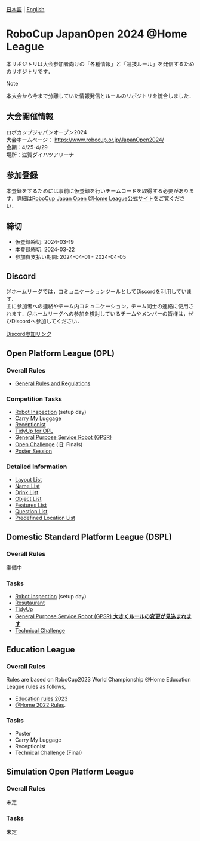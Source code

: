 [日本語](README.md) | [English](README_en.md)

# RoboCup JapanOpen 2024 @Home League

本リポジトリは大会参加者向けの「各種情報」と「競技ルール」を発信するためのリポジトリです．

> [!NOTE]  
> 本大会から今まで分離していた情報発信とルールのリポジトリを統合しました．


## 大会開催情報

ロボカップジャパンオープン2024  
大会ホームページ： https://www.robocup.or.jp/JapanOpen2024/  
会期：4/25-4/29  
場所：滋賀ダイハツアリーナ  

## 参加登録
本登録をするためには事前に仮登録を行いチームコードを取得する必要があります．詳細は[RoboCup Japan Open @Home League公式サイト](https://sites.google.com/site/robocuphomejapan/japanopen2024)をご覧ください．

## 締切
- 仮登録締切: 2024-03-19
- 本登録締切: 2024-03-22
- 参加費支払い期間: 2024-04-01 - 2024-04-05


## Discord

＠ホームリーグでは，コミュニケーションツールとしてDiscordを利用しています．  
主に参加者への連絡やチーム内コミュニケーション，チーム同士の連絡に使用されます．＠ホームリーグへの参加を検討しているチームやメンバーの皆様は，ぜひDiscordへ参加してください．

[Discord参加リンク](https://discord.gg/8gJYJqUVZA)


## Open Platform League (OPL)

### Overall Rules

- [General Rules and Regulations](rules/OPL/gr_ja.md)

### Competition Tasks

- [Robot Inspection](rules/OPL/ri_ja.md) (setup day)
- [Carry My Luggage](rules/OPL/cml_ja.md)
- [Receptionist](rules/OPL/rc_ja.md)
- [TidyUp for OPL](rules/OPL/tu_ja.md)
- [General Purpose Service Robot (GPSR)](rules/OPL/gpsr_ja.md)
- [Open Challenge](rules/OPL/oc_ja.md) (旧: Finals)
- [Poster Session](rules/OPL/ps_ja.md)

### Detailed Information

- [Layout List](rules/OPL/sd/layout_list.md)
- [Name List](rules/OPL/sd/name_list.md)
- [Drink List](rules/OPL/sd/drink_list.md)
- [Object List](rules/OPL/sd/object_list.md)
- [Features List](rules/OPL/sd/features_list.md)
- [Question List](rules/OPL/sd/question_list.md)
- [Predefined Location List](rules/OPL/sd/pd_loc_list.md)


## Domestic Standard Platform League (DSPL)

### Overall Rules
準備中

### Tasks
- [Robot Inspection](rules/DSPL/robotinspection.md) (setup day)
- [Resutaurant](rules/DSPL/restaurant.md)
- [TidyUp](rules/DSPL/tidyup.md)
- [General Purpose Service Robot (GPSR) **大きくルールの変更が見込まれます**](rules/DSPL/gpsr.md)
- [Technical Challenge](rules/DSPL/technical_challenge.md)


## Education League

### Overall Rules
Rules are based on RoboCup2023 World Championship @Home Education League rules as follows,　
- [Education rules 2023](https://docs.google.com/document/d/1cHRMwnPajsPiEZNw1celFjHG1CSGTA2uyJ2VcAoEuoc/edit?usp=sharing)
- [@Home 2022 Rules](https://athome.robocup.org/wp-content/uploads/2022_rulebook.pdf).

### Tasks
- Poster 
- Carry My Luggage
- Receptionist
- Technical Challenge (Final)

## Simulation Open Platform League

### Overall Rules
未定

### Tasks
未定
